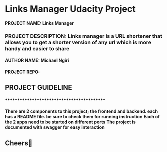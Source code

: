 <!-- @format -->

# Links Manager Udacity Project

#### PROJECT NAME: Links Manager

### PROJECT DESCRIPTION: Links manager is a URL shortener that allows you to get a shorter version of any url which is more handy and easier to share

#### AUTHOR NAME: Michael Ngiri

#### PROJECT REPO:

## PROJECT GUIDELINE

#### \***\*\*\*\*\*\*\***\*\*\*\*\***\*\*\*\*\*\*\***\*\***\*\*\*\*\*\*\***\*\*\*\*\***\*\*\*\*\*\*\***

**There are 2 components to this project; the frontend and backend. each has a README file. be sure to check them for running instruction**
**Each of the 2 apps need to be started on different ports**
**The project is documented with swagger for easy interaction**

## Cheers:beer:
